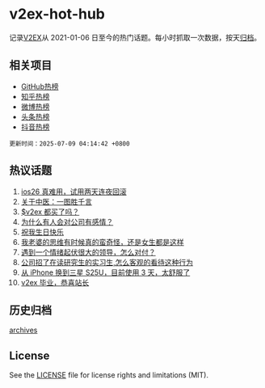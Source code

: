 # v2ex-hot-hub

 记录[V2EX](https://www.v2ex.com/)从 2021-01-06 日至今的热门话题。每小时抓取一次数据，按天[归档](archives)。
 
 ## 相关项目

- [GitHub热榜](https://github.com/lonnyzhang423/github-hot-hub)
- [知乎热榜](https://github.com/lonnyzhang423/zhihu-hot-hub)
- [微博热榜](https://github.com/lonnyzhang423/weibo-hot-hub)
- [头条热榜](https://github.com/lonnyzhang423/toutiao-hot-hub)
- [抖音热榜](https://github.com/lonnyzhang423/douyin-hot-hub)


 `更新时间：2025-07-09 04:14:42 +0800`

## 热议话题

1. [ios26 真难用，试用两天连夜回滚](https://www.v2ex.com/t/1143639)
1. [关于中医：一图胜千言](https://www.v2ex.com/t/1143638)
1. [$v2ex 都买了吗？](https://www.v2ex.com/t/1143631)
1. [为什么有人会对公司有感情？](https://www.v2ex.com/t/1143661)
1. [祝我生日快乐](https://www.v2ex.com/t/1143784)
1. [我老婆的思维有时候真的蛮奇怪，还是女生都是这样](https://www.v2ex.com/t/1143758)
1. [遇到一个情绪起伏很大的领导，怎么对付？](https://www.v2ex.com/t/1143640)
1. [公司招了在读研究生的实习生,怎么客观的看待这种行为](https://www.v2ex.com/t/1143688)
1. [从 iPhone 换到三星 S25U，目前使用 3 天，太舒服了](https://www.v2ex.com/t/1143734)
1. [v2ex 毕业，恭喜站长](https://www.v2ex.com/t/1143703)

## 历史归档

[archives](archives)

## License

See the [LICENSE](LICENSE) file for license rights and limitations (MIT).
